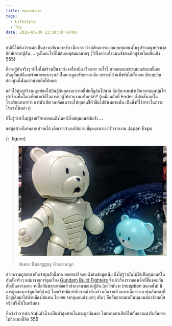 ```yaml
---
title: กันพลาตัวแรก
tags:
  - Lifestyle
  - Toy
date: 2016-06-30 21:50:30 +0700
---
```


ชาตินี้ไม่คิดว่าจะตกเป็นสาวกกันพลาครับ เนื่องจากว่าเกลียดการออกแบบหุ่นยนต์ในรูปร่างมนุษย์ขนาดยักษ์เอามาสู้กัน ... ดูเป็นอะไรที่ไม่สมเหตุสมผลมากๆ (ไร้ซึ่งความโรแมนซ์ของเด็กผู้ชายโดยสิ้นเชิง 555)

คือจะสู้กันจริงๆ ทำไมไม่สร้างเป็นรถถัง เครื่องบิน เรือเหาะ อะไรงี้ มาออกแบบซะหุ่นยนต์แบบนี้เลย มันดูสิ้นเปลืองทรัพยากรมากๆ แล้วไหนจะดูแลรักษายากอีก เพราะมีส่วนที่ขยับได้ตั้งเยอะ มีระบบยิบย่อยนู่นนี่นั่นมากมายเต็มไปหมด

แล้วไอ้หุ่นรูปร่างมนุษย์แต่ไปบินสู้กันกลางอวกาศนี่มันก็ดูล้นไปมาก นักบินจะมามัวเสียเวลาหมุนหุ่นให้เท้าชี้ลงพื้นโลกเพื่อถ่ายวิดีโอการต่อสู้ให้สวยงามหรือเปล่า? (เหมือนกับที่ Ender ตั้งข้อสังเกตในโรงเรียนทหารว่า การมัวเสียเวลาจัดแนวรบให้ทุกคนชี้หัวขึ้นไปยังเพดานนั่น เป็นสิ่งที่ไร้สาระในภาวะไร้แรงโน้มถ่วง)

ก็ไม่รู้ว่าทำไม(ผู้ชาย?)หลายคนถึงได้คลั่งไคล้หุ่นยนต์กันจัง ...

แต่สุดท้ายก็มาพลาดท่าจนได้ เมื่อเจอเจ้าแบร์อักกายที่สุดแสนจะน่ารักจากงาน Japan Expo

{: .figure}
> ![](/images/event/misc/beargguy-f.jpg)
>
> กันพลา Beargguy ตัวแม่และลูก

ด้วยความถูกชะตากับเจ้าหุ่นตัวนี้มาก พอต่อเสร็จเลยนั่งค้นข้อมูลเพิ่ม ถึงได้รู้ว่ามันไม่ได้เป็นหุ่นยนต์ในกันดั้มจริงๆ แต่มาจากการ์ตูนเรื่อง [Gundam Build Fighters][gunpla fighters] ซึ่งเล่าเรื่องราวของเด็กที่ชื่นชอบกันดั้มเป็นอย่างมาก จนซื้อกันพลามาต่อแล้วส่งลงสนามแข่งสู้กัน (อะไรมันจะ inception ขนาดนั้น! มีการ์ตูนของการ์ตูนอีกทีด้วย) โดยเจ้าหมีแบร์อักกายตัวดังกล่าวเกิดจากตัวละครเด็กสาวเอาหุ่นกันพลาที่มีอยู่เดิมมาใส่หัวหมีลงไปแทน โอยยย จากหุ่นยนต์รบเท่ๆ ขรึมๆ ก็กลับกลายมาเป็นหุ่นยนต์น่ารักสดใสฟรุ้งฟริ้งไปในพริบตา

ก็หวังว่าการต่อเจ้าหุ่นตัวนี้จะเป็นตัวสุดท้ายในตระกูลกันพลา ไม่พลาดท่าเสียทีให้กับความน่ารักอันคาดไม่ถึงแบบนี้อีก 555


[gunpla fighters]: //en.wikipedia.org/wiki/Gundam_Build_Fighters
